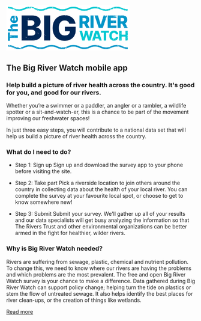 <img src="src/common/images/TheBigRiverWatchLogo.png" width="328"/>

## The Big River Watch mobile app

### Help build a picture of river health across the country. It's good for you, and good for our rivers.

Whether you’re a swimmer or a paddler, an angler or a rambler, a wildlife spotter or a sit-and-watch-er, this is a chance to be part of the movement improving our freshwater spaces!

In just three easy steps, you will contribute to a national data set that will help us build a picture of river health across the country.

### What do I need to do?

- Step 1: Sign up
  Sign up and download the survey app to your phone before visiting the site.

- Step 2: Take part
  Pick a riverside location to join others around the country in collecting data about the health of your local river. You can complete the survey at your favourite local spot, or choose to get to know somewhere new!

- Step 3: Submit
  Submit your survey. We'll gather up all of your results and our data specialists will get busy analyzing the information so that The Rivers Trust and other environmental organizations can be better armed in the fight for healthier, wilder rivers.

### Why is Big River Watch needed?

Rivers are suffering from sewage, plastic, chemical and nutrient pollution. To change this, we need to know where our rivers are having the problems and which problems are the most prevalent. The free and open Big River Watch survey is your chance to make a difference. Data gathered during Big River Watch can support policy change; helping turn the tide on plastics or stem the flow of untreated sewage. It also helps identify the best places for river clean-ups, or the creation of things like wetlands.

[Read more](https://theriverstrust.org/take-action/the-big-river-watch)
